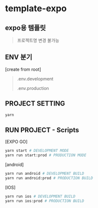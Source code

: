 # template-expo

## expo용 템플릿
> 프로젝트명 변경 불가능



## ENV 분기

[create from root]
> .env.development
> 
> .env.production


## PROJECT SETTING
```bash
yarn
```


## RUN PROJECT - Scripts
[EXPO GO]
```bash
yarn start # DEVELOPMENT MODE
yarn run start:prod # PRODUCTION MODE
```


[android]
```bash
yarn run android # DEVELOPMENT BUILD
yarn run android:prod # PRODUCTION BUILD
```

[IOS]
```bash
yarn run ios # DEVELOPMENT BUILD
yarn run ios:prod # PRODUCTION BUILD
```
